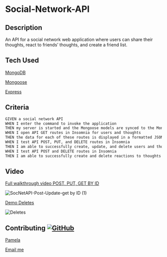 # Social-Network-API


## Description

An API for a social network web application where users can share their thoughts, react to friends’ thoughts, and create a friend list.


## Tech Used

[MongoDB](https://www.mongodb.com/)

[Mongoose](https://www.npmjs.com/package/mongoose)

[Express](https://www.npmjs.com/package/express)


## Criteria
```md
GIVEN a social network API
WHEN I enter the command to invoke the application
THEN my server is started and the Mongoose models are synced to the MongoDB database
WHEN I open API GET routes in Insomnia for users and thoughts
THEN the data for each of these routes is displayed in a formatted JSON
WHEN I test API POST, PUT, and DELETE routes in Insomnia
THEN I am able to successfully create, update, and delete users and thoughts in my database
WHEN I test API POST and DELETE routes in Insomnia
THEN I am able to successfully create and delete reactions to thoughts and add and remove friends to a user’s friend list
```

## Video 
[Full walkthrough video POST, PUT, GET BY ID](https://watch.screencastify.com/v/vVGFwr83vAll8c8VlnY4)

![SocNetAPI-Post-Update-get by ID (1)](https://user-images.githubusercontent.com/87335354/143949417-9a8c01d2-f1c7-4b1e-9d16-9d15bb35cbca.gif)


[Demo Deletes](https://watch.screencastify.com/v/6UTCxm6dh6qRE7IlAb9u)

![Deletes](https://user-images.githubusercontent.com/87335354/143952311-87dd3704-87f8-443f-b2d1-7ae87a71937e.gif)


## Contributing [![GitHub](https://badgen.net/badge/icon/github?icon=github&label)](https://github.com)

[Pamela](https://github.com/pamelac21)

[Email me](pamelac021@gmail.com)
